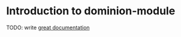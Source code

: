 # Introduction to dominion-module

TODO: write [great documentation](http://jacobian.org/writing/what-to-write/)

